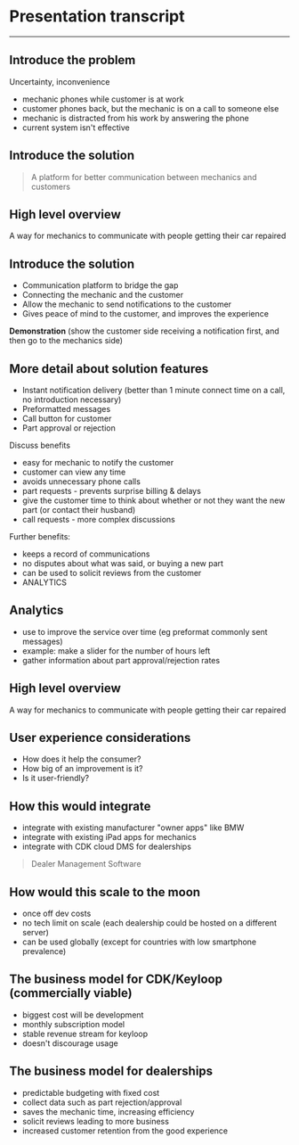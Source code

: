 # Presentation transcript

---

## Introduce the problem

Uncertainty, inconvenience
 - mechanic phones while customer is at work
 - customer phones back, but the mechanic is on a call to someone else
 - mechanic is distracted from his work by answering the phone
 - current system isn't effective

## Introduce the solution
> A platform for better communication between mechanics and customers

## High level overview

A way for mechanics to communicate with people getting their car repaired

## Introduce the solution

- Communication platform to bridge the gap
- Connecting the mechanic and the customer
- Allow the mechanic to send notifications to the customer
- Gives peace of mind to the customer, and improves the experience

**Demonstration**
(show the customer side receiving a notification first, and then go to the mechanics side)

## More detail about solution features

- Instant notification delivery (better than 1 minute connect time on a call, no introduction necessary)
- Preformatted messages
- Call button for customer
- Part approval or rejection

Discuss benefits
 - easy for mechanic to notify the customer
 - customer can view any time
 - avoids unnecessary phone calls
 - part requests - prevents surprise billing & delays
 - give the customer time to think about whether or not they want the new part (or contact their husband)
 - call requests - more complex discussions

Further benefits:
 - keeps a record of communications
 - no disputes about what was said, or buying a new part
 - can be used to solicit reviews from the customer
 - ANALYTICS

## Analytics
 - use to improve the service over time (eg preformat commonly sent messages)
 - example: make a slider for the number of hours left
 - gather information about part approval/rejection rates

## High level overview

A way for mechanics to communicate with people getting their car repaired

## User experience considerations

- How does it help the consumer?
- How big of an improvement is it?
- Is it user-friendly?

## How this would integrate

- integrate with existing manufacturer "owner apps" like BMW
- integrate with existing iPad apps for mechanics
- integrate with CDK cloud DMS for dealerships
>Dealer Management Software


## How would this scale to the moon

- once off dev costs
- no tech limit on scale (each dealership could be hosted on a different server)
- can be used globally (except for countries with low smartphone prevalence)

## The business model for CDK/Keyloop (commercially viable)

- biggest cost will be development
- monthly subscription model
- stable revenue stream for keyloop
- doesn't discourage usage

## The business model for dealerships

- predictable budgeting with fixed cost
- collect data such as part rejection/approval
- saves the mechanic time, increasing efficiency
- solicit reviews leading to more business
- increased customer retention from the good experience